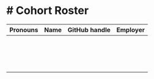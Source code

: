 # # Cohort Roster

| Pronouns   | Name                   | GitHub handle           | Employer                          |
| ---------- | ---------------------- | ----------------------- | --------------------------------- |
|            |                        |                         |                                   |
|            |                        |                         |                                   |
|            |                        |                         |                                   |
|            |                        |                         |                                   |
|            |                        |                         |                                   |
|            |                        |                         |                                   |
|            |                        |                         |                                   |
|            |                        |                         |                                   |
|            |                        |                         |                                   |
|            |                        |                         |                                   |
|            |                        |                         |                                   |
|            |                        |                         |                                   |
|            |                        |                         |                                   |
|            |                        |                         |                                   |
|            |                        |                         |                                   |
|            |                        |                         |                                   |
 
